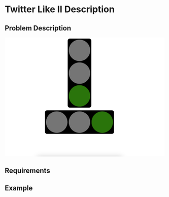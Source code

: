 # Twitter Like II Description

## Problem Description

![File Tree Demo](solutions/react-ts/public/images/demo.png)

## Requirements

## Example